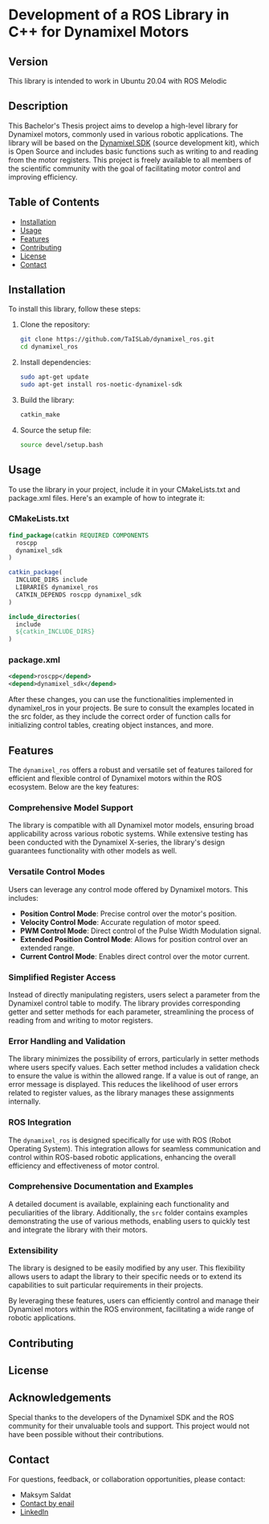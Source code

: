 # Development of a ROS Library in C++ for Dynamixel Motors

## Version

This library is intended to work in Ubuntu 20.04 with ROS Melodic

## Description

This Bachelor's Thesis project aims to develop a high-level library for Dynamixel motors, commonly used in various robotic applications. The library will be based on the [Dynamixel SDK](https://emanual.robotis.com/docs/en/software/dynamixel/dynamixel_sdk/overview/) (source development kit), which is Open Source and includes basic functions such as writing to and reading from the motor registers. This project is freely available to all members of the scientific community with the goal of facilitating motor control and improving efficiency.

## Table of Contents

- [Installation](#installation)
- [Usage](#usage)
- [Features](#features)
- [Contributing](#contributing)
- [License](#license)
- [Contact](#contact)

## Installation

To install this library, follow these steps:

1. Clone the repository:

    ```bash
    git clone https://github.com/TaISLab/dynamixel_ros.git
    cd dynamixel_ros
    ```

2. Install dependencies:

    ```bash
    sudo apt-get update
    sudo apt-get install ros-noetic-dynamixel-sdk
    ```

3. Build the library:

    ```bash
    catkin_make
    ```

4. Source the setup file:

    ```bash
    source devel/setup.bash
    ```

## Usage

To use the library in your project, include it in your CMakeLists.txt and package.xml files. Here's an example of how to integrate it:

### CMakeLists.txt

```cmake
find_package(catkin REQUIRED COMPONENTS
  roscpp
  dynamixel_sdk
)

catkin_package(
  INCLUDE_DIRS include
  LIBRARIES dynamixel_ros
  CATKIN_DEPENDS roscpp dynamixel_sdk
)

include_directories(
  include
  ${catkin_INCLUDE_DIRS}
)
```

### package.xml

```xml
<depend>roscpp</depend>
<depend>dynamixel_sdk</depend>
```

After these changes, you can use the functionalities implemented in dynamixel_ros in your projects. Be sure to consult the examples located in the src folder, as they include the correct order of function calls for initializing control tables, creating object instances, and more.

## Features

The `dynamixel_ros` offers a robust and versatile set of features tailored for efficient and flexible control of Dynamixel motors within the ROS ecosystem. Below are the key features:

### Comprehensive Model Support

The library is compatible with all Dynamixel motor models, ensuring broad applicability across various robotic systems. While extensive testing has been conducted with the Dynamixel X-series, the library's design guarantees functionality with other models as well.

### Versatile Control Modes

Users can leverage any control mode offered by Dynamixel motors. This includes:

- **Position Control Mode**: Precise control over the motor's position.
- **Velocity Control Mode**: Accurate regulation of motor speed.
- **PWM Control Mode**: Direct control of the Pulse Width Modulation signal.
- **Extended Position Control Mode**: Allows for position control over an extended range.
- **Current Control Mode**: Enables direct control over the motor current.

### Simplified Register Access

Instead of directly manipulating registers, users select a parameter from the Dynamixel control table to modify. The library provides corresponding getter and setter methods for each parameter, streamlining the process of reading from and writing to motor registers.

### Error Handling and Validation

The library minimizes the possibility of errors, particularly in setter methods where users specify values. Each setter method includes a validation check to ensure the value is within the allowed range. If a value is out of range, an error message is displayed. This reduces the likelihood of user errors related to register values, as the library manages these assignments internally.

### ROS Integration

The `dynamixel_ros` is designed specifically for use with ROS (Robot Operating System). This integration allows for seamless communication and control within ROS-based robotic applications, enhancing the overall efficiency and effectiveness of motor control.

### Comprehensive Documentation and Examples

A detailed document is available, explaining each functionality and peculiarities of the library. Additionally, the `src` folder contains examples demonstrating the use of various methods, enabling users to quickly test and integrate the library with their motors.

### Extensibility

The library is designed to be easily modified by any user. This flexibility allows users to adapt the library to their specific needs or to extend its capabilities to suit particular requirements in their projects.

By leveraging these features, users can efficiently control and manage their Dynamixel motors within the ROS environment, facilitating a wide range of robotic applications.

## Contributing

## License

## Acknowledgements

Special thanks to the developers of the Dynamixel SDK and the ROS community for their unvaluable tools and support. This project would not have been possible without their contributions.

## Contact

For questions, feedback, or collaboration opportunities, please contact:

- Maksym Saldat
- [Contact by enail](mailto:maksymsaldat2001@gmail.com)
- [LinkedIn](https://www.linkedin.com/in/maksym-saldat/)
